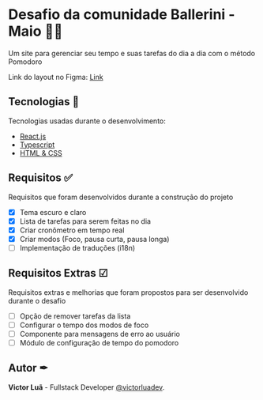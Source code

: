 # Desafio da comunidade Ballerini - Maio 👨‍💻
Um site para gerenciar seu tempo e suas tarefas do dia a dia com o método Pomodoro

Link do layout no Figma: [Link](https://www.figma.com/community/file/1236120820811357022)

## Tecnologias 🚀
Tecnologias usadas durante o desenvolvimento:
- [React.js](https://react.dev/)
- [Typescript](https://www.typescriptlang.org/)
- [HTML & CSS](https://developer.mozilla.org/pt-BR/docs/Web/HTML)

## Requisitos ✅
Requisitos que foram desenvolvidos durante a construção do projeto

- [x] Tema escuro e claro
- [x] Lista de tarefas para serem feitas no dia
- [x] Criar cronômetro em tempo real
- [x] Criar modos (Foco, pausa curta, pausa longa)
- [ ] Implementação de traduções (i18n)

## Requisitos Extras ☑
Requisitos extras e melhorias que foram propostos para ser desenvolvido durante o desafio

- [ ] Opção de remover tarefas da lista
- [ ] Configurar o tempo dos modos de foco
- [ ] Componente para mensagens de erro ao usuário
- [ ] Módulo de configuração de tempo do pomodoro

## Autor ✒

**Victor Luã** - Fullstack Developer [@victorluadev](https://www.linkedin.com/in/victor-lua/).